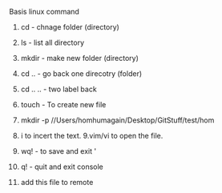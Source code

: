 Basis linux command 

1. cd - chnage folder (directory)
2. ls - list all directory
3. mkdir - make new folder (directory)
4. cd .. - go back one direcotry (folder)
5. cd .. .. - two label back
6. touch <fileName> - To create new file
7. mkdir -p //Users/homhumagain/Desktop/GitStuff/test/hom
8. i to incert the text.
9.vim/vi to open the file.
8. wq! - to save and exit '

9. q! - quit and exit console  
10. add this file to remote 
